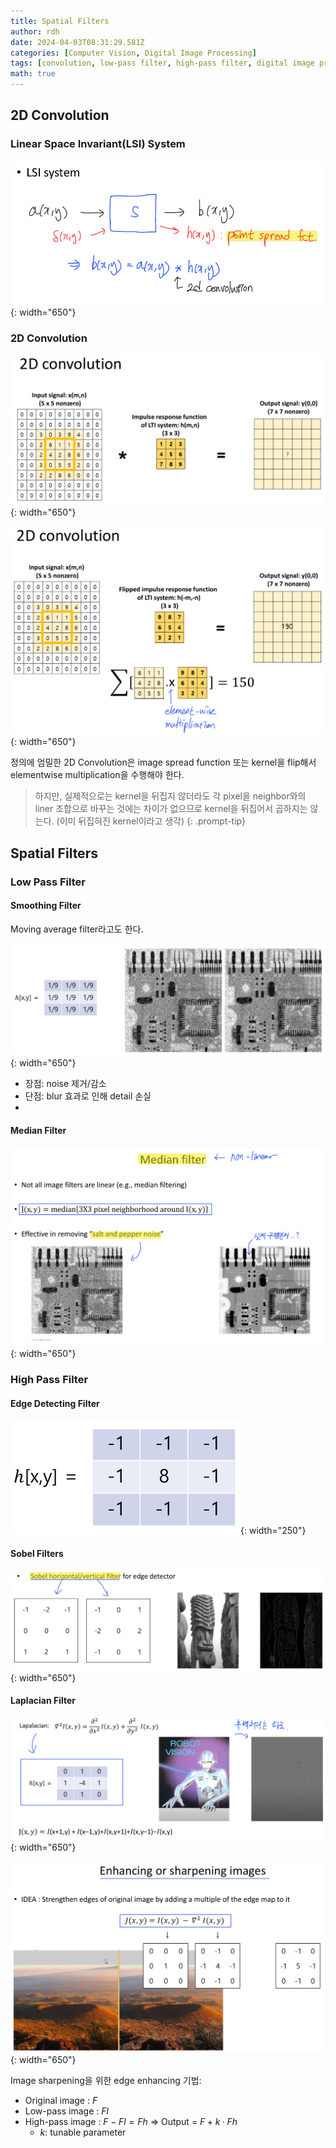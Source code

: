 ```yaml
---
title: Spatial Filters
author: rdh
date: 2024-04-03T08:31:29.581Z
categories: [Computer Vision, Digital Image Processing]
tags: [convolution, low-pass filter, high-pass filter, digital image processing, computer vision]
math: true
---
```


## 2D Convolution
### Linear Space Invariant(LSI) System
![](/assets/img/spatial-filters-01.png){: width="650"}

### 2D Convolution
![](/assets/img/spatial-filters-02.png){: width="650"}

![](/assets/img/spatial-filters-03.png){: width="650"}

정의에 엄밀한 2D Convolution은 image spread function 또는 kernel을 flip해서 elementwise multiplication을 수행해야 한다.

> 하지만, 실제적으로는 kernel을 뒤집지 않더라도 각 pixel을 neighbor와의 liner 조합으로 바꾸는 것에는 차이가 없으므로 kernel을 뒤집어서 곱하지는 않는다. (이미 뒤집혀진 kernel이라고 생각)
{: .prompt-tip}

## Spatial Filters
### Low Pass Filter
#### Smoothing Filter
Moving average filter라고도 한다.

![](/assets/img/spatial-filters-04.png){: width="650"}

* 장점: noise 제거/감소
* 단점: blur 효과로 인해 detail 손실
* 
#### Median Filter
![](/assets/img/spatial-filters-09.png){: width="650"}

### High Pass Filter
#### Edge Detecting Filter

![](/assets/img/spatial-filters-05.png){: width="250"}

#### Sobel Filters

![](/assets/img/spatial-filters-08.png){: width="650"}

#### Laplacian Filter

![](/assets/img/spatial-filters-06.png){: width="650"}

![](/assets/img/spatial-filters-07.png){: width="650"}

Image sharpening을 위한 edge enhancing 기법:
  * Original image : $F$
  * Low-pass image : $Fl$
  * High-pass image : $F-Fl = Fh$
	=> Output = $F + k·Fh$
    * $k$: tunable parameter




